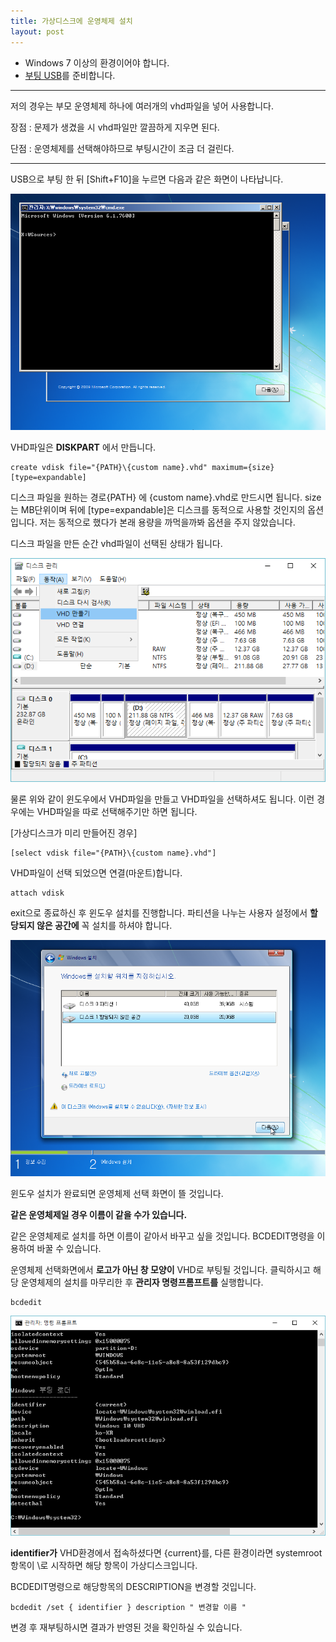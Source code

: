 ```yaml
---
title: 가상디스크에 운영체제 설치
layout: post
---
```



* Windows 7 이상의 환경이어야 합니다.
* [부팅 USB](http://www.microsoft.com/en-us/software-download/windows10)를 준비합니다.

- - -
저의 경우는 부모 운영체제 하나에 여러개의 vhd파일을 넣어 사용합니다.

장점 : 문제가 생겼을 시 vhd파일만 깔끔하게 지우면 된다.

단점 : 운영체제를 선택해야하므로 부팅시간이 조금 더 걸린다.
- - -

USB으로 부팅 한 뒤 [Shift+F10]을 누르면 다음과 같은 화면이 나타납니다.

![Windows_usb_boot](/image/Windows_usb_boot.png)

VHD파일은 **DISKPART** 에서 만듭니다.

```
create vdisk file="{PATH}\{custom name}.vhd" maximum={size} [type=expandable]
```

디스크 파일을 원하는 경로{PATH} 에 {custom name}.vhd로 만드시면 됩니다.
size는 MB단위이며 뒤에 [type=expandable]은 디스크를 동적으로 사용할 것인지의 옵션입니다.
저는 동적으로 했다가 본래 용량을 까먹을까봐 옵션을 주지 않았습니다.

디스크 파일을 만든 순간 vhd파일이 선택된 상태가 됩니다.

![vhd_create_inWindows](/image/vhd_create_inWindow.png)

물론 위와 같이 윈도우에서 VHD파일을 만들고 VHD파일을 선택하셔도 됩니다. 이런 경우에는 VHD파일을 따로 선택해주기만 하면 됩니다.

[가상디스크가 미리 만들어진 경우]

```
[select vdisk file="{PATH}\{custom name}.vhd"]  
```

VHD파일이 선택 되었으면 연결(마운트)합니다.

```
attach vdisk
```

exit으로 종료하신 후 윈도우 설치를 진행합니다.
파티션을 나누는 사용자 설정에서 **할당되지 않은 공간에** 꼭 설치를 하셔야 합니다.

![Windows_install](/image/Windows_install.png)

윈도우 설치가 완료되면 운영체제 선택 화면이 뜰 것입니다.

**같은 운영체제일 경우 이름이 같을 수가 있습니다.**

같은 운영체제로 설치를 하면 이름이 같아서 바꾸고 싶을 것입니다.
BCDEDIT명령을 이용하여 바꿀 수 있습니다.

운영체제 선택화면에서 **로고가 아닌 창 모양이** VHD로 부팅될 것입니다.
클릭하시고 해당 운영체제의 설치를 마무리한 후 **관리자 명령프롬프트를** 실행합니다.

```
bcdedit
```

![bcdedit](/image/cmd_bcdedit.png)

**identifier가** VHD환경에서 접속하셨다면 {current}를, 다른 환경이라면 systemroot항목이 \\로 시작하면 해당 항목이 가상디스크입니다.

BCDEDIT명령으로 해당항목의 DESCRIPTION을 변경할 것입니다.

```
bcdedit /set { identifier } description " 변경할 이름 "
```

변경 후 재부팅하시면 결과가 반영된 것을 확인하실 수 있습니다.
